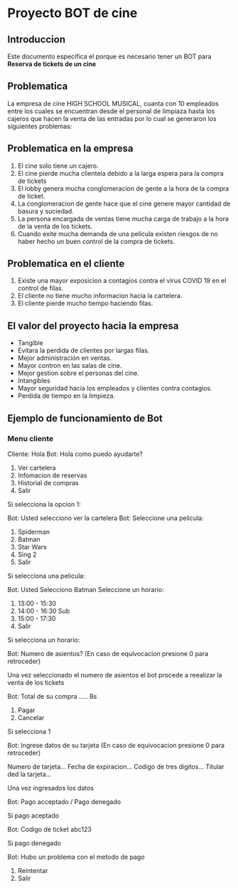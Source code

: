 
# Proyecto BOT de cine 
## Introduccion 
Este documento especifica el porque es necesario tener un BOT  para **Reserva de tickets de un cine**
## Problematica

La empresa de cine HIGH SCHOOL MUSICAL, cuanta con 10 empleados entre los cuales se encuentran desde el personal de limpiaza hasta los cajeros que hacen la venta de las entradas por lo cual se generaron los siguientes problemas:
## Problematica en la empresa

1. El cine solo tiene un cajero.
2. El cine pierde mucha clientela debido a la larga espera para la compra
   de tickets
3. El lobby genera mucha conglomeracion de gente a la hora de la 
   compra de ticket.
4. La conglomeracion de gente hace que el cine genere
   mayor cantidad de basura y suciedad.
5. La persona encargada de ventas tiene mucha 
   carga de trabajo a la hora de la venta de los tickets.
6. Cuando exite mucha demanda de una pelicula existen riesgos de no haber 
   hecho un buen control de la compra de tickets.

## Problematica en el cliente

1. Existe una mayor exposicion a contagios contra el virus COVID 19
   en el control de filas.
2. El cliente no tiene mucho informacion hacia la cartelera.
3. El cliente pierde mucho tiempo haciendo filas.

## El valor del proyecto hacia la empresa

- Tangible
 - Evitara la perdida de clientes por largas filas.
 - Mejor administración en ventas.
 - Mayor contron en las salas de cine.
 - Mejor gestion sobre el personas del cine.
- Intangibles
 - Mayor seguridad hacia los empleados y clientes contra contagios.
 - Perdida de tiempo en la limpieza.

## Ejemplo de funcionamiento de Bot

### Menu cliente

Cliente: Hola
Bot: Hola como puedo ayudarte?
1. Ver cartelera
2. Infomacion de reservas
3. Historial de compras
4. Salir


Si selecciona la opcion 1:

Bot: Usted selecciono ver la cartelera
Bot: Seleccione una pelicula:
1. Spiderman
2. Batman
3. Star Wars
4. Sing 2
5. Salir


Si selecciona una pelicula:

Bot: Usted Selecciono Batman
Seleccione un horario:

1. 13:00 - 15:30
2. 14:00 - 16:30 Sub
3. 15:00 - 17:30
4. Salir

Si selecciona un horario:

Bot: Numero de asientos?
(En caso de equivocacion presione 0 para retroceder)



Una vez seleccionado el numero de asientos el bot
procede a reealizar la venta de los tickets

Bot: Total de su compra ..... Bs
1. Pagar
2. Cancelar


Si selecciona 1

Bot: Ingrese datos de su tarjeta
(En caso de equivocacion presione 0 para retroceder)

Numero de tarjeta...
Fecha de expiracion...
Codigo de tres digitos...
Titular ded la tarjeta...

Una vez ingresados los datos

Bot: Pago acceptado / Pago denegado

Si pago aceptado

Bot: Codigo de ticket abc123

Si pago denegado

Bot: Hubo un problema con el metodo de pago

1. Reintentar
2. Salir


